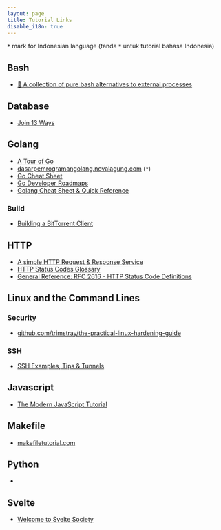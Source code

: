 ```yaml
---
layout: page
title: Tutorial Links
disable_i18n: true
---
```



<div class="note info">
  <p><strong><code>*</code></strong> mark for Indonesian language (tanda <strong><code>*</code></strong> untuk tutorial bahasa Indonesia)</p>
</div>

## Bash

 - [📖 A collection of pure bash alternatives to external processes](https://github.com/dylanaraps/pure-bash-bible)


## Database

 - [Join 13 Ways](https://justinjaffray.com/joins-13-ways/)


## Golang

 - [A Tour of Go](https://go.dev/tour/list)
 - [dasarpemrogramangolang.novalagung.com](https://dasarpemrogramangolang.novalagung.com) (`*`)
 - [Go Cheat Sheet](https://github.com/a8m/golang-cheat-sheet)
 - [Go Developer Roadmaps](https://roadmap.sh/golang)
 - [Golang Cheat Sheet & Quick Reference](https://quickref.me/golang)


### Build

 - [Building a BitTorrent Client](https://roadmap.sh/guides/torrent-client)


## HTTP

 - [A simple HTTP Request & Response Service](https://httpbin.org/)
 - [HTTP Status Codes Glossary](https://www.webfx.com/web-development/glossary/http-status-codes)
 - [General Reference: RFC 2616 - HTTP Status Code Definitions](https://gist.github.com/subfuzion/669dfae1d1a27de83e69)


## Linux and the Command Lines

### Security

 - [github.com/trimstray/the-practical-linux-hardening-guide](https://github.com/trimstray/the-practical-linux-hardening-guide)


### SSH

 - [SSH Examples, Tips & Tunnels](https://hackertarget.com/ssh-examples-tunnels)


## Javascript

 - [The Modern JavaScript Tutorial](https://javascript.info)


## Makefile

 - [makefiletutorial.com](https://makefiletutorial.com)


## Python

 - 


## Svelte

 - [Welcome to Svelte Society](https://sveltesociety.dev)
